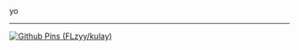 yo

---

<a href="https://github.com/FLzyy/kulay">
<picture>
    <source media="(prefers-color-scheme: dark)" srcset="https://github-readme-stats.vercel.app/api/pin/?username=FLzyy&repo=kulay&theme=dark">
    <source media="(prefers-color-scheme: light)" srcset="https://github-readme-stats.vercel.app/api/pin/?username=FLzyy&repo=kulay">
    <img alt="Github Pins (FLzyy/kulay)" />
</picture>
</a>
